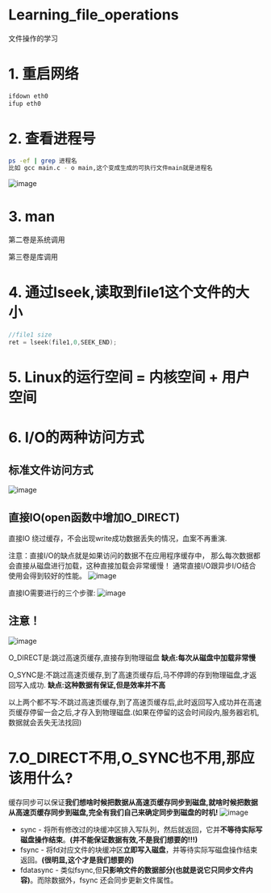 # Learning_file_operations
文件操作的学习

# 1. 重启网络

```bash
ifdown eth0
ifup eth0
```

# 2. 查看进程号

```bash
ps -ef | grep 进程名
比如 gcc main.c - o main,这个变成生成的可执行文件main就是进程名
```

![image](https://github.com/1AoB/Learning_file_operations/assets/78208268/8a84e4fc-1bd0-42c9-9b3d-f6e4d63a4d24)

# 3. man

第二卷是系统调用

第三卷是库调用

# 4. 通过lseek,读取到file1这个文件的大小
```c
//file1 size
ret = lseek(file1,0,SEEK_END);
```
# 5. Linux的运行空间 = 内核空间 + 用户空间

# 6. I/O的两种访问方式
## 标准文件访问方式
![image](https://github.com/1AoB/Learning_file_operations/assets/78208268/75e593cc-1e7f-4606-b736-2a151fe56ccc)

## 直接IO(open函数中增加O_DIRECT)
直接IO 绕过缓存，不会出现write成功数据丢失的情况，血案不再重演.

注意：直接I/O的缺点就是如果访问的数据不在应用程序缓存中，
那么每次数据都会直接从磁盘进行加载，这种直接加载会非常缓慢！
通常直接I/O跟异步I/O结合使用会得到较好的性能。
![image](https://github.com/1AoB/Learning_file_operations/assets/78208268/76b17439-5252-4ea5-aa6d-5281fa02f37e)

直接IO需要进行的三个步骤:
![image](https://github.com/1AoB/Learning_file_operations/assets/78208268/f5f40977-e6ad-43ab-8d98-9feff050face)

## 注意！
![image](https://github.com/1AoB/Learning_file_operations/assets/78208268/f70e7a6b-befc-4876-b044-46a903845ebd)

O_DIRECT是:跳过高速页缓存,直接存到物理磁盘 **缺点:每次从磁盘中加载非常慢**

O_SYNC是:不跳过高速页缓存,到了高速页缓存后,马不停蹄的存到物理磁盘,才返回写入成功. **缺点:这种数据有保证,但是效率并不高**

以上两个都不写:不跳过高速页缓存,到了高速页缓存后,此时返回写入成功并在高速页缓存停留一会之后,才存入到物理磁盘.(如果在停留的这会时间段内,服务器宕机,数据就会丢失无法找回)


# 7.O_DIRECT不用,O_SYNC也不用,那应该用什么?

缓存同步可以保证**我们想啥时候把数据从高速页缓存同步到磁盘,就啥时候把数据从高速页缓存同步到磁盘,完全有我们自己来确定同步到磁盘的时机!**
![image](https://github.com/1AoB/Learning_file_operations/assets/78208268/038bb6a1-8652-442c-a244-853c5bcc69e4)



- sync - 将所有修改过的块缓冲区排入写队列，然后就返回，它并**不等待实际写磁盘操作结束**。**(并不能保证数据有效,不是我们想要的!!!)**
- fsync - 将fd对应文件的块缓冲区**立即写入磁盘**，并等待实际写磁盘操作结束返回。**(很明显,这个才是我们想要的)**
- fdatasync - 类似fsync,但**只影响文件的数据部分(也就是说它只同步文件内容)**。而除数据外，fsync 还会同步更新文件属性。



